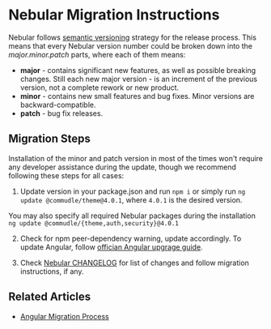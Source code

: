 # Nebular Migration Instructions

Nebular follows [semantic versioning](https://semver.org/) strategy for the release process.
This means that every Nebular version number could be broken down into the _major.minor.patch_ parts, where each of them means:

- **major** - contains significant new features, as well as possible breaking changes. Still each new major version - is an increment of the previous version, not a complete rework or new product.
- **minor** - contains new small features and bug fixes. Minor versions are backward-compatible.
- **patch** - bug fix releases.

## Migration Steps

Installation of the minor and patch version in most of the times won't require any developer assistance during the update, though we recommend following these steps for all cases:

1. Update version in your package.json and run `npm i` or simply run `ng update @commudle/theme@4.0.1`, where `4.0.1` is the desired version.

You may also specify all required Nebular packages during the installation `ng update @commudle/{theme,auth,security}@4.0.1`

2. Check for npm peer-dependency warning, update accordingly.
   To update Angular, follow [offician Angular upgrage guide](https://update.angular.io/).

3. Check [Nebular CHANGELOG](https://github.com/akveo/nebular/blob/master/CHANGELOG.md) for list of changes and follow migration instructions, if any.

## Related Articles

- [Angular Migration Process](https://angular.io/guide/releases)
